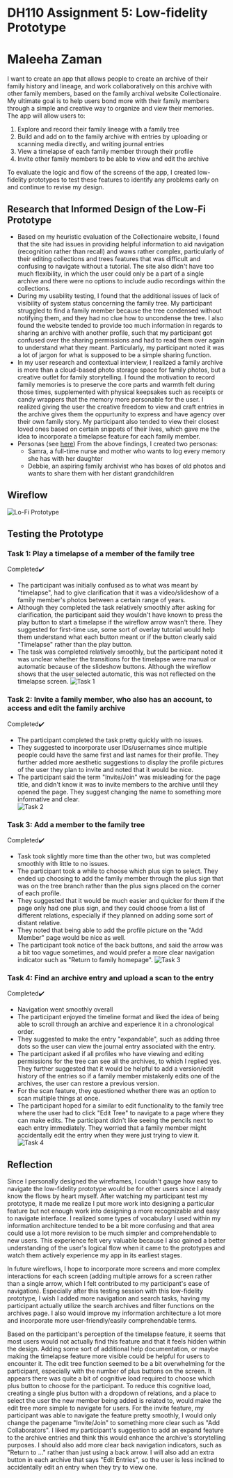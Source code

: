 # DH110 Assignment 5: Low-fidelity Prototype
# Maleeha Zaman

I want to create an app that allows people to create an archive of their family history and lineage, and work collaboratively on this archive with other family members, based on the family archival website Collectionaire. My ultimate goal is to help users bond more with their family members through a simple and creative way to organize and view their memories. The app will allow users to:
1. Explore and record their family lineage with a family tree
2. Build and add on to the family archive with entries by uploading or scanning media directly, and writing journal entries
4. View a timelapse of each family member through their profile
5. Invite other family members to be able to view and edit the archive

To evaluate the logic and flow of the screens of the app, I created low-fidelity prototypes to test these features to identify any problems early on and continue to revise my design.

## Research that Informed Design of the Low-Fi Prototype
  *  Based on my heuristic evaluation of the Collectionaire website, I found that the site had issues in providing helpful information to aid navigation (recognition rather than recall) and waws rather complex, particularly of their editing collections and trees features that was difficult and confusing to navigate without a tutorial. The site also didn't have too much flexibility, in which the user could only be a part of a single archive and there were no options to include audio recordings within the collections. 
  *  During my usability testing, I found that the additional issues of lack of visibility of system status concerning the family tree. My participant struggled to find a family member because the tree condensed without notifying them, and they had no clue how to uncondense the tree. I also found the website tended to provide too much information in regards to sharing an archive with another profile, such that my participant got confused over the sharing permissions and had to read them over again to understand what they meant. Particularly, my participant noted it was a lot of jargon for what is supposed to be a simple sharing function. 
  *  In my user research and contextual interview, I realized a family archive is more than a cloud-based photo storage space for family photos, but a creative outlet for family storytelling. I found the motivation to record family memories is to preserve the core parts and warmth felt during those times, supplemented with physical keepsakes such as receipts or candy wrappers that the memory more personable for the user. I realized giving the user the creative freedom to view and craft entries in the archive gives them the oppurtunity to express and have agency over their own family story. My participant also tended to view their closest loved ones based on certain snippets of their lives, which gave me the idea to incorporate a timelapse feature for each family member.
* Personas (see [here](https://github.com/maleehaz/DH110-Spring2023/blob/main/Assignments/A04/Assignment04.md))
  From the above findings, I created two personas:
  * Samra, a full-time nurse and mother who wants to log every memory she has with her daughter
  * Debbie, an aspiring family archivist who has boxes of old photos and wants to share them with her distant grandchildren
## Wireflow
![Lo-Fi Prototype](wireflow.jpg)
## Testing the Prototype
### Task 1: Play a timelapse of a member of the family tree
Completed✔️
* The participant was initially confused as to what was meant by "timelapse", had to give clarification that it was a video/slideshow of a family member's photos between a certain range of years. 
* Although they completed the task relatively smoothly after asking for clarification, the participant said they wouldn't have known to press the play button to start a timelapse if the wireflow arrow wasn't there. They suggested for first-time use, some sort of overlay tutorial would help them understand what each button meant or if the button clearly said "Timelapse" rather than the play button. 
* The task was completed relatively smoothly, but the participant noted it was unclear whether the transitions for the timelapse were manual or automatic because of the slideshow buttons. Although the wireflow shows that the user selected automatic, this was not reflected on the timelapse screen. 
![Task 1](wf_task1.jpg)

### Task 2: Invite a family member, who also has an account, to access and edit the family archive
Completed✔️
* The participant completed the task pretty quickly with no issues.
* They suggested to incorporate user IDs/usernames since multiple people could have the same first and last names for their profile. They further added more aesthetic suggestions to display the profile pictures of the user they plan to invite and noted that it would be nice.
* The participant said the term "Invite/Join" was misleading for the page title, and didn't know it was to invite members to the archive until they opened the page. They suggest changing the name to something more informative and clear.  
![Task 2](wf_task2.jpg)

### Task 3: Add a member to the family tree
Completed✔️
* Task took slightly more time than the other two, but was completed smoothly with little to no issues.
* The participant took a while to choose which plus sign to select. They ended up choosing to add the family member through the plus sign that was on the tree branch rather than the plus signs placed on the corner of each profile.
* They suggested that it would be much easier and quicker for them if the page only had one plus sign, and they could choose from a list of different relations, especially if they planned on adding some sort of distant relative. 
* They noted that being able to add the profile picture on the "Add Member" page would be nice as well. 
* The participant took notice of the back buttons, and said the arrow was a bit too vague sometimes, and would prefer a more clear navigation indicator such as "Return to family homepage". 
![Task 3](wf_task3.jpg)

### Task 4: Find an archive entry and upload a scan to the entry
Completed✔️
* Navigation went smoothly overall
* The participant enjoyed the timeline format and liked the idea of being able to scroll through an archive and experience it in a chronological order. 
* They suggested to make the entry "expandable", such as adding three dots so the user can view the journal entry associated with the entry. 
* The participant asked if all profiles who have viewing and editing permissions for the tree can see all the archives, to which I replied yes. They further suggested that it would be helpful to add a version/edit history of the entries so if a family member mistakenly edits one of the archives, the user can restore a previous version. 
* For the scan feature, they questioned whether there was an option to scan multiple things at once. 
* The participant hoped for a similar to edit functionality to the family tree where the user had to click "Edit Tree" to navigate to a page where they can make edits. The participant didn't like seeing the pencils next to each entry immediately. They worried that a family member might accidentally edit the entry when they were just trying to view it. 
![Task 4](wf_task4.jpg)

## Reflection
Since I personally designed the wireframes, I couldn't gauge how easy to navigate the low-fidelity prototype would be for other users since I already know the flows by heart myself. After watching my participant test my prototype, it made me realize I put more work into designing a particular feature but not enough work into designing a more recognizable and easy to navigate interface. I realized some types of vocabulary I used within my information architecture tended to be a bit more confusing and that area could use a lot more revision to be much simpler and comprehendable to new users. This experience felt very valuable because I also gained a better understanding of the user's logical flow when it came to the prototypes and watch them actively experience my app in its earliest stages. 

In future wireflows, I hope to incorporate more screens and more complex interactions for each screen (adding multiple arrows for a screen rather than a single arrow, which I felt contributed to my participant's ease of navigation). Especially after this testing session with this low-fidelity prototype, I wish I added more navigation and search tasks, having my participant actually utilize the search archives and filter functions on the archives page. I also would improve my information architecture a lot more and incorporate more user-friendly/easily comprehendable terms.

Based on the participant's perception of the timelapse feature, it seems that most users would not actually find this feature and that it feels hidden within the design. Adding some sort of additional help documentation, or maybe making the timelapse feature more visible could be helpful for users to encounter it. The edit tree function seemed to be a bit overwhelming for the participant, especially with the number of plus buttons on the screen. It appears there was quite a bit of cognitive load required to choose which plus button to choose for the participant. To reduce this cognitive load, creating a single plus button with a dropdown of relations, and  a place to select the user the new member being added is related to, would make the edit tree more simple to navigate for users. For the invite feature, my participant was able to navigate the feature pretty smoothly, I would only change the pagename "Invite/Join" to something more clear such as "Add Collaborators". I liked my participant's suggestion to add an expand feature to the archive entries and think this would enhance the archive's storytelling purposes. I should also add more clear back navigation indicators, such as "Return to ..." rather than just using a back arrow. I will also add an extra button in each archive that says "Edit Entries", so the user is less inclined to accidentally edit an entry when they try to view one.  
